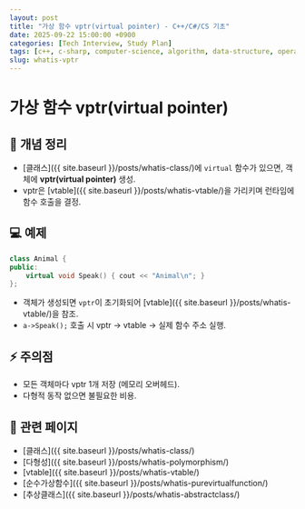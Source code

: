 ```yaml
---
layout: post
title: "가상 함수 vptr(virtual pointer) - C++/C#/CS 기초"
date: 2025-09-22 15:00:00 +0900
categories: [Tech Interview, Study Plan]
tags: [c++, c-sharp, computer-science, algorithm, data-structure, operating-system, network, database, design-pattern]
slug: whatis-vptr
---
```


# 가상 함수 vptr(virtual pointer)

## 📌 개념 정리
- [클래스]({{ site.baseurl }}/posts/whatis-class/)에 `virtual` 함수가 있으면, 객체에 **vptr(virtual pointer)** 생성.
- vptr은 [vtable]({{ site.baseurl }}/posts/whatis-vtable/)을 가리키며 런타임에 함수 호출을 결정.

## 💻 예제
```cpp
class Animal {
public:
    virtual void Speak() { cout << "Animal\n"; }
};
```
- 객체가 생성되면 `vptr`이 초기화되어 [vtable]({{ site.baseurl }}/posts/whatis-vtable/)을 참조.
- `a->Speak();` 호출 시 vptr → vtable → 실제 함수 주소 실행.

## ⚡ 주의점
- 모든 객체마다 vptr 1개 저장 (메모리 오버헤드).
- 다형적 동작 없으면 불필요한 비용.

## 🔗 관련 페이지
- [클래스]({{ site.baseurl }}/posts/whatis-class/)
- [다형성]({{ site.baseurl }}/posts/whatis-polymorphism/)
- [vtable]({{ site.baseurl }}/posts/whatis-vtable/)
- [순수가상함수]({{ site.baseurl }}/posts/whatis-purevirtualfunction/)
- [추상클래스]({{ site.baseurl }}/posts/whatis-abstractclass/)

